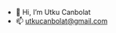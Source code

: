 - 👋 Hi, I’m Utku Canbolat
- 📫 utkucanbolat@gmail.com

<!---
utkucanbolat/utkucanbolat is a ✨ special ✨ repository because its `README.md` (this file) appears on your GitHub profile.
You can click the Preview link to take a look at your changes.
--->
